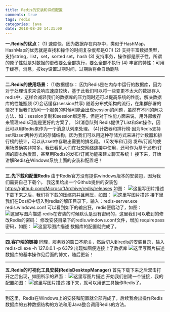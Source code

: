 ```yaml
---
title: Redis的安装和详细配置
comments: true
tags: redis
categories: java
date: 2018-08-30 14:31:00
---
```

**一.Redis的优点：**
(1) 速度快，因为数据存在内存中，类似于HashMap，HashMap的优势就是查找和操作的时间复杂度都是O(1)
(2) 支持丰富数据类型，支持string，list，set，sorted set，hash
(3) 支持事务，操作都是原子性，所谓的原子性就是对数据的更改要么全部执行，要么全部不执行
(4) 丰富的特性：可用于缓存，消息，按key设置过期时间，过期后将会自动删除


----------


**二.Redis的使用场景：**
(1)数据缓存：
 因为Redis是在内存中运行的数据库，因为对于处理请求来说响应速度较快，基于此我们可以将一些变更不太大的数据存入redis中，这样会减轻我们的数据库的压力同时还可以提高系统的性能，解决数据库的性能瓶颈
 (2)会话缓存(session共享)
 随着分布式架构的流行，在集群部署的情况下当我们访问一个服务的时候可能会出现session的问题，虽然有不同的解决方法，如：session复制和session绑定等。但是对于性能方面来说，用外部缓存来管理redis可能是更好的方案了。
 (3)消息队列
 Redis提供了List和Set操作，因此可以用Redis来作为一个消息队列来处理。
 (4)计数器和排行榜
  因为Redis支持set和zset两种方式的存储结构，因为我们可以用这种存储方式来进行计数器和排行榜的统计，可以从zset中存取出需要的排名段。
 (5)发布和订阅
 发布/订阅的使用场景确实非常多。我已看见人们在社交网络连接中使用，还可作为基于发布/订阅的脚本触发器，甚至用Redis的发布/订阅功能来建立聊天系统！
 接下来，开始讲解Redis在Windows系统上面的安装和配置吧！
 


----------


 **三.先下载和配置Redis**
 	由于Redis官方没有提供windows版本的安装包，因为我们需要自己下载个。
    我这里给出一个Github提供的安装包 https://github.com/MicrosoftArchive/redis/releases
    如图：
    ![这里写图片描述](/blog16/1.png)
    下载下来之后，我们将下载的压缩包并且解压，如图：
    ![这里写图片描述](/blog16/2.png)
    接下里我们在Dos框中切入到redis的解压目录下，输入：redis-server.exe redis.windows.conf 
    可以看到如下的输出狂，redis便启动了，如图：
  ![这里写图片描述](/blog16/3.png)
   redis在安装的时候默认是没有密码的，这里我们可以收到的修改Redis的密码：
   修改安装目录下的redis.windows.conf文件，增加 requirepass 密码，如图：
 ![这里写图片描述](/blog16/4.png)
   数据库的配置就完成了。
   


----------


**四.客户端的链接**
	同理，服务器的窗口不能关，然后切入到redis的安装目录，输入
	 redis-cli.exe -h 127.0.0.1 -p 6379 
    出现如图便连接上了数据库
    ![这里写图片描述](/blog16/5.png)
	数据库的基本操作见后面的博文，随后更新！
    


----------


 **五.Redis的可视化工具安装(RedisDesktopManager)**
 	首先下载下来之后双击打开之后出现，如图所示的界面：
   ![这里写图片描述](/blog16/6.png)
 	开始我们创建一个链接，我的配置如图：
   ![这里写图片描述](/blog16/7.png)
    接下来，就可以用该工具操作Redis了。
    


----------


到这里，Redis在Windows上的安装和配置就全部完成了，后续我会出操作Redis数据库的五种数据结构的方法和用Java整合调用Redis的方法。
	